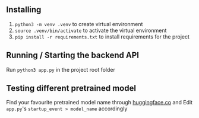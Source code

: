 ## Installing
1. `python3 -m venv .venv` to create virtual environment
2. `source .venv/bin/activate` to activate the virtual environment
3. `pip install -r requirements.txt` to install requirements for the project

## Running / Starting the backend API

Run `python3 app.py` in the project root folder

## Testing different pretrained model

Find your favourite pretrained model name through [huggingface.co](https://huggingface.co) and Edit `app.py`'s `startup_event > model_name` accordingly
